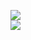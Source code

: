[![](https://img.shields.io/badge/Made%20With-Github%20Spray-lightgrey.svg?style=for-the-badge&logo=github)](https://github.com/Annihil/github-spray#3906)  
[![](https://i.imgur.com/2DrTn0Z.gif)](https://github.com/Annihil/github-spray)
